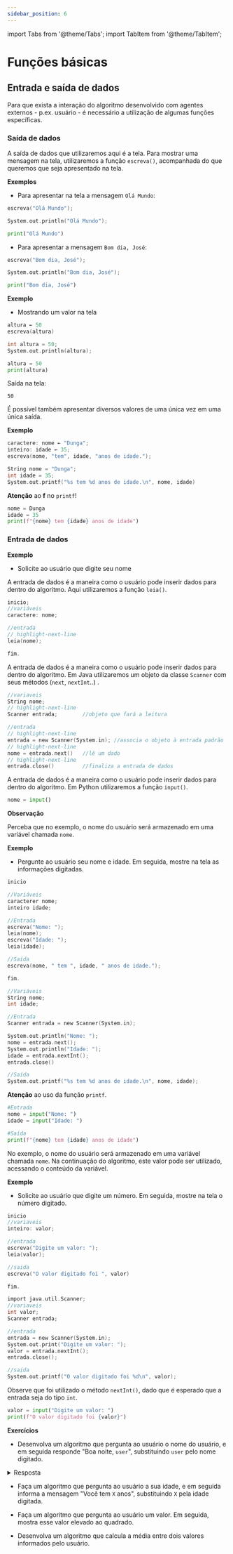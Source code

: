 ```yaml
---
sidebar_position: 6
---
```


import Tabs from '@theme/Tabs';
import TabItem from '@theme/TabItem';

# Funções básicas

## Entrada e saída de dados

Para que exista a interação do algoritmo desenvolvido com agentes externos - p.ex. usuário - é necessário a utilização de algumas funções específicas.

### Saída de dados

A saída de dados que utilizaremos aqui é a tela. Para mostrar uma mensagem na tela, utilizaremos a função `escreva()`, acompanhada do que queremos que seja apresentado na tela.


**Exemplos**  
- Para apresentar na tela a mensagem `Olá Mundo`:  


<Tabs groupId='language'>
  <TabItem value="portugol" label="Portugol" default>

  ```c
  escreva("Olá Mundo");
  ```

  </TabItem>
  <TabItem value="java" label="Java">

  ```c
  System.out.println("Olá Mundo");
  ```

  </TabItem>
  <TabItem value="python" label="Python">

  ```python
  print("Olá Mundo")
  ```

  </TabItem>
</Tabs>


- Para apresentar a mensagem `Bom dia, José`:


<Tabs groupId="language">
  <TabItem value="portugol" label="Portugol" default>

  ```c
  escreva("Bom dia, José");
  ```

  </TabItem>
  <TabItem value="java" label="Java">

  ```c
  System.out.println("Bom dia, José");
  ```

  </TabItem>
  <TabItem value="python" label="Python">

  ```python
  print("Bom dia, José")
  ```

  </TabItem>
</Tabs>


**Exemplo**
- Mostrando um valor na tela

<Tabs groupId="language">
  <TabItem value="portugol" label="Portugol" default>

  ```c
  altura ← 50
  escreva(altura)
  ```

  </TabItem>
  <TabItem value="java" label="Java">

  ```c
  int altura = 50;
  System.out.println(altura);
  ```

  </TabItem>
  <TabItem value="python" label="Python">

  ```python
  altura = 50
  print(altura)
  ```

  </TabItem>
</Tabs>



Saída na tela:
```
50
```

É possível também apresentar diversos valores de uma única vez em uma única saída.

**Exemplo**  

<Tabs groupId="language">
  <TabItem value="portugol" label="Portugol" default>

  ```c
  caractere: nome ← "Dunga";
  inteiro: idade ← 35;
  escreva(nome, "tem", idade, "anos de idade.");
  ```

  </TabItem>
  <TabItem value="java" label="Java">

  ```c
  String nome = "Dunga";
  int idade = 35;
  System.out.printf("%s tem %d anos de idade.\n", nome, idade)
  ```

  **Atenção** ao **f** no `printf`!

  </TabItem>
  <TabItem value="python" label="Python">

  ```python
  nome = Dunga
  idade = 35
  print(f"{nome} tem {idade} anos de idade")
  ```

  </TabItem>
</Tabs>


### Entrada de dados

**Exemplo**  
- Solicite ao usuário que digite seu nome

<Tabs groupId='language'>
  <TabItem value="portugol" label="Portugol" default>

  A entrada de dados é a maneira como o usuário pode inserir dados para dentro do algoritmo. Aqui utilizaremos a função `leia()`.

  ```c showLineNumbers
  inicio;
  //variáveis
  caractere: nome;

  //entrada
  // highlight-next-line
  leia(nome);

  fim.
  ```

  </TabItem>
  <TabItem value="java" label="Java">

  A entrada de dados é a maneira como o usuário pode inserir dados para dentro do algoritmo. Em Java utilizaremos um objeto da classe `Scanner` com seus métodos (`next`, `nextInt`..) .

  ```c showLineNumbers
  //variaveis
  String nome;
  // highlight-next-line
  Scanner entrada;        //objeto que fará a leitura  

  //entrada
  // highlight-next-line
  entrada = new Scanner(System.in); //associa o objeto à entrada padrão
  // highlight-next-line
  nome = entrada.next()   //lê um dado
  // highlight-next-line
  entrada.close()         //finaliza a entrada de dados
  ```

  </TabItem>
  <TabItem value="python" label="Python">

  A entrada de dados é a maneira como o usuário pode inserir dados para dentro do algoritmo. Em Python utilizaremos a função `input()`. 

  ```python showLineNumbers
  nome = input()
  ```

  </TabItem>
</Tabs>

**Observação**  

Perceba que no exemplo, o nome do usuário será armazenado em uma variável chamada `nome`.

**Exemplo**
- Pergunte ao usuário seu nome e idade. Em seguida, mostre na tela as informações digitadas.

<Tabs groupId="language">
  <TabItem value="portugol" label="Portugol" default>

  ```c showLineNumbers
  inicio

  //Variáveis
  caracterer nome;
  inteiro idade;

  //Entrada
  escreva("Nome: ");
  leia(nome);
  escreva("Idade: ");
  leia(idade);

  //Saída
  escreva(nome, " tem ", idade, " anos de idade.");

  fim.
  ```

  </TabItem>
  <TabItem value="java" label="Java">

  ```c showLineNumbers
  //Variáveis
  String nome;
  int idade;

  //Entrada
  Scanner entrada = new Scanner(System.in);

  System.out.println("Nome: ");
  nome = entrada.next();
  System.out.println("Idade: ");
  idade = entrada.nextInt();
  entrada.close()

  //Saída
  System.out.printf("%s tem %d anos de idade.\n", nome, idade);
  ```

  **Atenção** ao uso da função `printf`.

  </TabItem>
  <TabItem value="python" label="Python">

  ```python showLineNumbers
  #Entrada
  nome = input("Nome: ")
  idade = input("Idade: ")

  #Saída
  print(f"{nome} tem {idade} anos de idade")
  ```

  </TabItem>
</Tabs>



No exemplo, o nome do usuário será armazenado em uma variável chamada `nome`. Na continuação do algoritmo, este valor pode ser utilizado, acessando o conteúdo da variável.

**Exemplo**  

- Solicite ao usuário que digite um número. Em seguida, mostre na tela o número digitado.

<Tabs groupId="language">
  <TabItem value="portugol" label="Portugol" default>

  ```c showLineNumbers
  inicio
  //variaveis
  inteiro: valor;

  //entrada
  escreva("Digite um valor: ");
  leia(valor);

  //saida
  escreva("O valor digitado foi ", valor)

  fim.
  ```

  </TabItem>
  <TabItem value="java" label="Java">

  ```c showLineNumbers
  import java.util.Scanner;
  //variaveis
  int valor;
  Scanner entrada;

  //entrada
  entrada = new Scanner(System.in);
  System.out.print("Digite um valor: ");
  valor = entrada.nextInt();
  entrada.close();

  //saida
  System.out.printf("O valor digitado foi %d\n", valor);
  ```

  Observe que foi utilizado o método `nextInt()`, dado que é esperado que a entrada seja do tipo `int`.

  </TabItem>
  <TabItem value="python" label="Python">

  ```python showLineNumbers
  valor = input("Digite um valor: ")
  print(f"O valor digitado foi {valor}")
  ```

  </TabItem>
</Tabs>

**Exercícios**  
- Desenvolva um algoritmo que pergunta ao usuário o nome do usuário, e em seguida responde "Boa noite, `user`", substituindo `user` pelo nome digitado.

<details>
  <summary>Resposta</summary>
<Tabs groupId="language">
  <TabItem value="portugol" label="Portugol" default>

  ```
  inicio;
  //variaveis
  caractere: nome;

  //entrada
  escreva("Seu nome: ");
  leia(nome);

  //saida
  escreva("Boa noite, ", nome)

  fim.
  ```

  </TabItem>
  <TabItem value="java" label="Java">

  ```java
  import java.util.Scanner;
  //variaveis
  String nome;

  //entrada
  Scanner entrada = new Scanner(System.in);
  System.out.print("Seu nome: ");
  nome = entrada.next();
  entrada.close();

  //saida
  System.out.printf("Boa noite %s\n", nome);
  ```

  </TabItem>
  <TabItem value="python" label="Python">

  ```python
  #entrada
  nome = input("Seu nome: ")

  #saida
  print(f"Boa noite, {valor}")
  ```

  </TabItem>
</Tabs>
</details>

- Faça um algoritmo que pergunta ao usuário a sua idade, e em seguida informa a mensagem "Você tem `X` anos", substituindo `X` pela idade digitada.

- Faça um algoritmo que pergunta ao usuário um valor. Em seguida, mostra esse valor elevado ao quadrado.

- Desenvolva um algoritmo que calcula a média entre dois valores informados pelo usuário.
